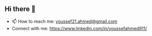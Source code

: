 ## Hi there 👋

- 📫 How to reach me: youssef21.ahmed@gmail.com
- Connect with me: https://www.linkedin.com/in/youssefahmed911/



